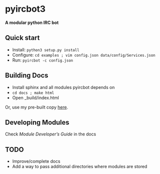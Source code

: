 pyircbot3
=========
**A modular python IRC bot**

Quick start
-----------

* Install: `python3 setup.py install`
* Configure: `cd examples ; vim config.json data/config/Services.json`
* Run: `pyircbot -c config.json`


Building Docs
-------------

* Install sphinx and all modules pyircbot depends on
* `cd docs ; make html`
* Open _build/index.html

Or, use my pre-built copy [here](http://davepedu.com/files/botdocs/).

Developing Modules
------------------

Check *Module Developer’s Guide* in the docs

TODO
----

* Improve/complete docs
* Add a way to pass additional directories where modules are stored
